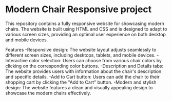 # Modern Chair Responsive project

This repository contains a fully responsive website for showcasing modern chairs. The website is built using HTML and CSS and is designed to adapt to various screen sizes, providing an optimal user experience on both desktop and mobile devices.

Features
-Responsive design: The website layout adjusts seamlessly to different screen sizes, including desktops, tablets, and mobile devices.
-Interactive color selection: Users can choose from various chair colors by clicking on the corresponding color buttons.
-Description and Details tabs: The website provides users with information about the chair's description and specific details.
-Add to Cart button: Users can add the chair to their shopping cart by clicking the "Add to Cart" button.
-Modern and stylish design: The website features a clean and visually appealing design to showcase the modern chairs effectively.
